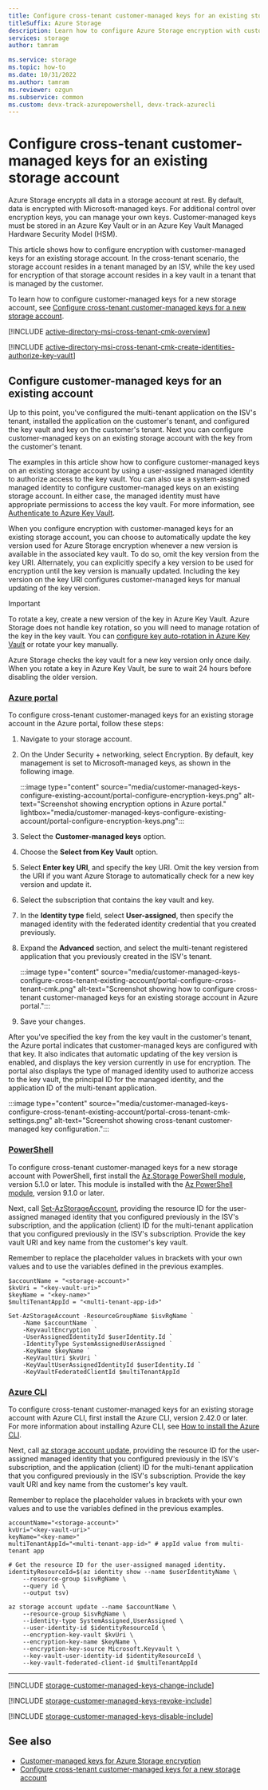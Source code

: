 ```yaml
---
title: Configure cross-tenant customer-managed keys for an existing storage account
titleSuffix: Azure Storage
description: Learn how to configure Azure Storage encryption with customer-managed keys in an Azure key vault that resides in a different tenant than the tenant where the storage account resides. Customer-managed keys allow a service provider to encrypt the customer's data using an encryption key that is managed by the service provider's customer and that isn't accessible to the service provider.
services: storage
author: tamram

ms.service: storage
ms.topic: how-to
ms.date: 10/31/2022
ms.author: tamram
ms.reviewer: ozgun
ms.subservice: common 
ms.custom: devx-track-azurepowershell, devx-track-azurecli
---
```


# Configure cross-tenant customer-managed keys for an existing storage account

Azure Storage encrypts all data in a storage account at rest. By default, data is encrypted with Microsoft-managed keys. For additional control over encryption keys, you can manage your own keys. Customer-managed keys must be stored in an Azure Key Vault or in an Azure Key Vault Managed Hardware Security Model (HSM).

This article shows how to configure encryption with customer-managed keys for an existing storage account. In the cross-tenant scenario, the storage account resides in a tenant managed by an ISV, while the key used for encryption of that storage account resides in a key vault in a tenant that is managed by the customer.

To learn how to configure customer-managed keys for a new storage account, see [Configure cross-tenant customer-managed keys for a new storage account](customer-managed-keys-configure-cross-tenant-new-account.md).

[!INCLUDE [active-directory-msi-cross-tenant-cmk-overview](../../../includes/active-directory-msi-cross-tenant-cmk-overview.md)]

[!INCLUDE [active-directory-msi-cross-tenant-cmk-create-identities-authorize-key-vault](../../../includes/active-directory-msi-cross-tenant-cmk-create-identities-authorize-key-vault.md)]

## Configure customer-managed keys for an existing account

Up to this point, you've configured the multi-tenant application on the ISV's tenant, installed the application on the customer's tenant, and configured the key vault and key on the customer's tenant. Next you can configure customer-managed keys on an existing storage account with the key from the customer's tenant.

The examples in this article show how to configure customer-managed keys on an existing storage account by using a user-assigned managed identity to authorize access to the key vault. You can also use a system-assigned managed identity to configure customer-managed keys on an existing storage account. In either case, the managed identity must have appropriate permissions to access the key vault. For more information, see [Authenticate to Azure Key Vault](../../key-vault/general/authentication.md).

When you configure encryption with customer-managed keys for an existing storage account, you can choose to automatically update the key version used for Azure Storage encryption whenever a new version is available in the associated key vault. To do so, omit the key version from the key URI. Alternately, you can explicitly specify a key version to be used for encryption until the key version is manually updated. Including the key version on the key URI configures customer-managed keys for manual updating of the key version.

> [!IMPORTANT]
> To rotate a key, create a new version of the key in Azure Key Vault. Azure Storage does not handle key rotation, so you will need to manage rotation of the key in the key vault. You can [configure key auto-rotation in Azure Key Vault](../../key-vault/keys/how-to-configure-key-rotation.md) or rotate your key manually.
>
> Azure Storage checks the key vault for a new key version only once daily. When you rotate a key in Azure Key Vault, be sure to wait 24 hours before disabling the older version.

### [Azure portal](#tab/azure-portal)

To configure cross-tenant customer-managed keys for an existing storage account in the Azure portal, follow these steps:

1. Navigate to your storage account.
1. On the Under Security + networking, select Encryption. By default, key management is set to Microsoft-managed keys, as shown in the following image.

    :::image type="content" source="media/customer-managed-keys-configure-existing-account/portal-configure-encryption-keys.png" alt-text="Screenshot showing encryption options in Azure portal." lightbox="media/customer-managed-keys-configure-existing-account/portal-configure-encryption-keys.png":::

1. Select the **Customer-managed keys** option.
1. Choose the **Select from Key Vault** option.
1. Select **Enter key URI**, and specify the key URI. Omit the key version from the URI if you want Azure Storage to automatically check for a new key version and update it.
1. Select the subscription that contains the key vault and key.
1. In the **Identity type** field, select **User-assigned**, then specify the managed identity with the federated identity credential that you created previously.
1. Expand the **Advanced** section, and select the multi-tenant registered application that you previously created in the ISV's tenant.

    :::image type="content" source="media/customer-managed-keys-configure-cross-tenant-existing-account/portal-configure-cross-tenant-cmk.png" alt-text="Screenshot showing how to configure cross-tenant customer-managed keys for an existing storage account in Azure portal.":::

1. Save your changes.

After you've specified the key from the key vault in the customer's tenant, the Azure portal indicates that customer-managed keys are configured with that key. It also indicates that automatic updating of the key version is enabled, and displays the key version currently in use for encryption. The portal also displays the type of managed identity used to authorize access to the key vault, the principal ID for the managed identity, and the application ID of the multi-tenant application.

:::image type="content" source="media/customer-managed-keys-configure-cross-tenant-existing-account/portal-cross-tenant-cmk-settings.png" alt-text="Screenshot showing cross-tenant customer-managed key configuration.":::

### [PowerShell](#tab/azure-powershell)

To configure cross-tenant customer-managed keys for a new storage account with PowerShell, first install the [Az.Storage PowerShell module](https://www.powershellgallery.com/packages/Az.Storage), version 5.1.0 or later. This module is installed with the [Az PowerShell module](https://www.powershellgallery.com/packages/Az), version 9.1.0 or later.

Next, call [Set-AzStorageAccount](/powershell/module/az.storage/set-azstorageaccount), providing the resource ID for the user-assigned managed identity that you configured previously in the ISV's subscription, and the application (client) ID for the multi-tenant application that you configured previously in the ISV's subscription. Provide the key vault URI and key name from the customer's key vault.

Remember to replace the placeholder values in brackets with your own values and to use the variables defined in the previous examples.

```azurepowershell
$accountName = "<storage-account>"
$kvUri = "<key-vault-uri>"
$keyName = "<key-name>"
$multiTenantAppId = "<multi-tenant-app-id>"

Set-AzStorageAccount -ResourceGroupName $isvRgName `
    -Name $accountName `
    -KeyvaultEncryption `
    -UserAssignedIdentityId $userIdentity.Id `
    -IdentityType SystemAssignedUserAssigned `
    -KeyName $keyName `
    -KeyVaultUri $kvUri `
    -KeyVaultUserAssignedIdentityId $userIdentity.Id `
    -KeyVaultFederatedClientId $multiTenantAppId 
```

### [Azure CLI](#tab/azure-cli)

To configure cross-tenant customer-managed keys for an existing storage account with Azure CLI, first install the Azure CLI, version 2.42.0 or later. For more information about installing Azure CLI, see [How to install the Azure CLI](/cli/azure/install-azure-cli).

Next, call [az storage account update](/cli/azure/storage/account#az-storage-account-update), providing the resource ID for the user-assigned managed identity that you configured previously in the ISV's subscription, and the application (client) ID for the multi-tenant application that you configured previously in the ISV's subscription. Provide the key vault URI and key name from the customer's key vault.

Remember to replace the placeholder values in brackets with your own values and to use the variables defined in the previous examples.

```azurecli
accountName="<storage-account>"
kvUri="<key-vault-uri>"
keyName="<key-name>"
multiTenantAppId="<multi-tenant-app-id>" # appId value from multi-tenant app

# Get the resource ID for the user-assigned managed identity.
identityResourceId=$(az identity show --name $userIdentityName \
    --resource-group $isvRgName \
    --query id \
    --output tsv)

az storage account update --name $accountName \
    --resource-group $isvRgName \
    --identity-type SystemAssigned,UserAssigned \
    --user-identity-id $identityResourceId \
    --encryption-key-vault $kvUri \
    --encryption-key-name $keyName \
    --encryption-key-source Microsoft.Keyvault \
    --key-vault-user-identity-id $identityResourceId \
    --key-vault-federated-client-id $multiTenantAppId
```

---

[!INCLUDE [storage-customer-managed-keys-change-include](../../../includes/storage-customer-managed-keys-change-include.md)]

[!INCLUDE [storage-customer-managed-keys-revoke-include](../../../includes/storage-customer-managed-keys-revoke-include.md)]

[!INCLUDE [storage-customer-managed-keys-disable-include](../../../includes/storage-customer-managed-keys-disable-include.md)]

## See also

- [Customer-managed keys for Azure Storage encryption](customer-managed-keys-overview.md)
- [Configure cross-tenant customer-managed keys for a new storage account](customer-managed-keys-configure-cross-tenant-new-account.md)
